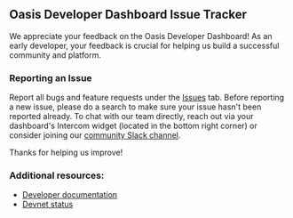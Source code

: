 ## Oasis Developer Dashboard Issue Tracker

We appreciate your feedback on the Oasis Developer Dashboard! As an early developer, your feedback is crucial for helping us build a successful community and platform.

### Reporting an Issue

Report all bugs and feature requests under the [Issues](https://github.com/oasislabs/dashboard-issues/issues) tab. Before reporting a new issue, please do a search to make sure your issue hasn't been reported already. To chat with our team directly, reach out via your dashboard's Intercom widget (located in the bottom right corner) or consider joining our [community Slack channel](https://oasiscommunity.slack.com/join/shared_invite/enQtNjQ5MTA3NTgyOTkzLWIxNTg1ZWZmOTIwNmQ2MTg1YmU0MzgyMzk3OWM2ZWQ4NTQ0ZDJkNTBmMTdlM2JhODllYjg5YmJkODc2NzgwNTg).

Thanks for helping us improve!

### Additional resources:
- [Developer documentation](https://docs.oasis.dev)
- [Devnet status](https://oasislabs.statuspage.io/)
